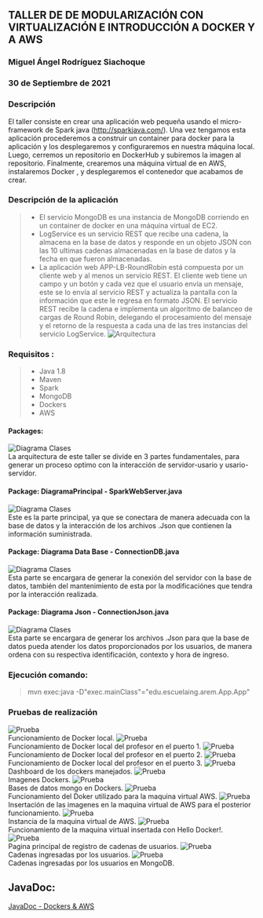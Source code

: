 ## TALLER DE DE MODULARIZACIÓN CON VIRTUALIZACIÓN E INTRODUCCIÓN A DOCKER Y A AWS
### Miguel Ángel Rodríguez Siachoque
### 30 de Septiembre de 2021

### Descripción
El taller consiste en crear una aplicación web pequeña usando el micro-framework de Spark java (http://sparkjava.com/). Una vez tengamos esta aplicación procederemos a construir un container para docker para la aplicación y los desplegaremos y configuraremos en nuestra máquina local. Luego, cerremos un repositorio en DockerHub y subiremos la imagen al repositorio. Finalmente, crearemos una máquina virtual de en AWS, instalaremos Docker , y desplegaremos el contenedor que acabamos de crear.

### Descripción de la aplicación
> - El servicio MongoDB es una instancia de MongoDB corriendo en un container de docker en una máquina virtual de EC2.
> - LogService es un servicio REST que recibe una cadena, la almacena en la base de datos y responde en un objeto JSON con las 10 ultimas cadenas almacenadas en la base de datos y la fecha en que fueron almacenadas.
> - La aplicación web APP-LB-RoundRobin está compuesta por un cliente web y al menos un servicio REST. El cliente web tiene un campo y un botón y cada vez que el usuario envía un mensaje, este se lo envía al servicio REST y actualiza la pantalla con la información que este le regresa en formato JSON. El servicio REST recibe la cadena e implementa un algoritmo de balanceo de cargas de Round Robin, delegando el procesamiento del mensaje y el retorno de la respuesta a cada una de las tres instancias del servicio LogService.
![Arquitectura](Images/Arquitectura.jpg)<br>

### Requisitos :
> - Java 1.8
> - Maven 
> - Spark
> - MongoDB
> - Dockers
> - AWS

#### Packages:
![Diagrama Clases](Images/DiagramaPackages.jpg)<br>
La arquitectura de este taller se divide en 3 partes fundamentales, para generar un proceso optimo con la interacción de servidor-usario y usario-servidor.
#### Package: DiagramaPrincipal - SparkWebServer.java
![Diagrama Clases](Images/DiagramaPrincipal.jpg)<br>
Este es la parte principal, ya que se conectara de manera adecuada con la base de datos y la interacción de los archivos .Json que contienen la información suministrada.
#### Package: Diagrama Data Base - ConnectionDB.java
![Diagrama Clases](Images/DiagramaDB.jpg)<br>
Esta parte se encargara de generar la conexión del servidor con la base de datos, también del mantenimiento de esta por la modificaciónes que tendra por la interacción realizada.
#### Package: Diagrama Json - ConnectionJson.java
![Diagrama Clases](Images/DiagramaJson.jpg)<br>
Esta parte se encargara de generar los archivos .Json para que la base de datos pueda atender los datos proporcionados por los usuarios, de manera ordena con su respectiva identificación, contexto y hora de ingreso.

### Ejecución comando:
> mvn exec:java -D"exec.mainClass"="edu.escuelaing.arem.App.App" 

### Pruebas de realización
![Prueba](Images/1Prueba.jpg)<br>
Funcionamiento de Docker local.
![Prueba](Images/2Prueba.jpg)<br>
Funcionamiento de Docker local del profesor en el puerto 1.
![Prueba](Images/3Prueba.jpg)<br>
Funcionamiento de Docker local del profesor en el puerto 2.
![Prueba](Images/4Prueba.jpg)<br>
Funcionamiento de Docker local del profesor en el puerto 3.
![Prueba](Images/5Prueba.jpg)<br>
Dashboard de los dockers manejados.
![Prueba](Images/6Prueba.jpg)<br>
Imagenes Dockers.
![Prueba](Images/7Prueba.jpg)<br>
Bases de datos mongo en Dockers.
![Prueba](Images/8Prueba.jpg)<br>
Funcionamiento del Doker utilizado para la maquina virtual AWS.
![Prueba](Images/9Prueba.jpg)<br>
Insertación de las imagenes en la maquina virtual de AWS para el posterior funcionamiento.
![Prueba](Images/10Prueba.jpg)<br>
Instancia de la maquina virtual de AWS.
![Prueba](Images/11Prueba.jpg)<br>
Funcionamiento de la maquina virtual insertada con Hello Docker!.
![Prueba](Images/12Prueba.jpg)<br>
Pagina principal de registro de cadenas de usuarios.
![Prueba](Images/13Prueba.jpg)<br>
Cadenas ingresadas por los usuarios.
![Prueba](Images/14Prueba.jpg)<br>
Cadenas ingresadas por los usuarios en MongoDB.





## JavaDoc:
[JavaDoc - Dockers & AWS](JavaDocs/index.html)